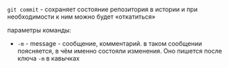 `git commit` - сохраняет состояние репозитория в истории и при необходимости к ним можно будет «откатиться»

параметры команды:
- `-m` - message - сообщение, комментарий. в таком сообщении поясняется, в чём именно состояли изменения. Оно пишется после ключа `-m` в кавычках